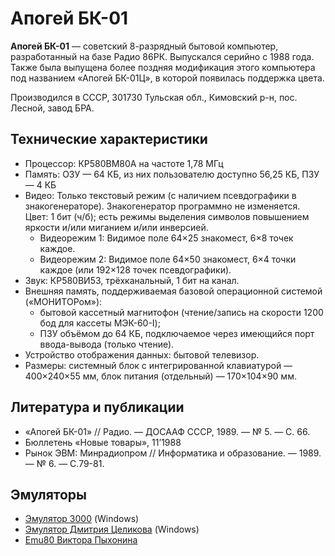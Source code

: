 # Апогей БК-01

**Апогей БК-01** — советский 8-разрядный бытовой компьютер, разработанный на базе Радио 86РК. Выпускался серийно с 1988 года. Также была выпущена более поздняя модификация этого компьютера под названием «Апогей БК-01Ц», в которой появилась поддержка цвета.

Производился в СССР, 301730 Тульская обл., Кимовский р-н, пос. Лесной, завод БРА.

## Технические характеристики

* Процессор: КР580ВМ80А на частоте 1,78 МГц
* Память: ОЗУ — 64 КБ, из них пользователю доступно 56,25 КБ, ПЗУ — 4 КБ
* Видео: Только текстовый режим (с наличием псевдографики в знакогенераторе). Знакогенератор программно не изменяется. Цвет: 1 бит (ч/б); есть режимы выделения символов повышением яркости и/или миганием и/или инверсией.
  * Видеорежим 1: Видимое поле 64×25 знакомест, 6×8 точек каждое.
  * Видеорежим 2: Видимое поле 64×50 знакомест, 6×4 точки каждое (или 192×128 точек псевдографики).
* Звук: КР580ВИ53, трёхканальный, 1 бит на канал.
* Внешняя память, поддерживаемая базовой операционной системой («МОНИТОРом»):
  * бытовой кассетный магнитофон (чтение/запись на скорости 1200 бод для кассеты МЭК-60-I);
  * ПЗУ объёмом до 64 КБ, подключаемое через имеющийся порт ввода-вывода (только чтение).
* Устройство отображения данных: бытовой телевизор.
* Размеры: системный блок с интегрированной клавиатурой — 400×240×55 мм, блок питания (отдельный) — 170×104×90 мм.

## Литература и публикации

* «Апогей БК-01» // Радио. — ДОСААФ СССР, 1989. — № 5. — С. 66.
* Бюллетень «Новые товары», 11’1988
* Рынок ЭВМ: Минрадиопром // Информатика и образование. — 1989. — № 6. — С.79-81.

## Эмуляторы
* [Эмулятор 3000](http://www.emulator3000.org/rus-e3.htm) (Windows)
* [Эмулятор Дмитрия Целикова](http://bashkiria-2m.narod.ru/index/emul/0-8) (Windows)
* [Emu80 Виктора Пыхонина](https://emu80.org/)

